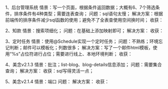 1、后台管理系统
情景：写一个页面，根据条件返回数据；大概有6、7个筛选条件，排序条件有4种类型；需要连表查询；
问题：sql语句太慢；
解决方案：根据前端传的排序条件减少sql函数的使用；避免不了全表查使用空间换时间；
收获：

2、知款
情景：搜索项细化；
问题：在基础上添加映射即可；
解决方案：
收获：

3、定时任务
情景：使用@Schedule实现一个定时任务；
问题：不熟练；环境忘记判断；邮件可以模板化；列数很多；
解决方案：写了一个邮件html模板，使用“%s”占位符进行占位；需要进行线上、本地环境判断；
收获：

4、美念v2.1.3
情景：批注；list-blog、blog-details信息添加；
问题：需要集合查询；
解决方案：
收获：sql写得灵活一点；

5、美念v2.1.4
情景：端口
问题：
解决方案：
收获：
